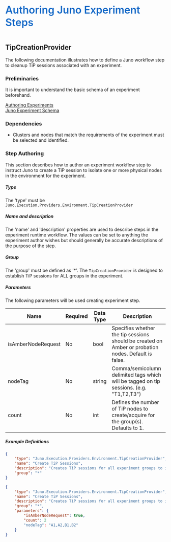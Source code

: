 ﻿<div style="font-size:24pt;font-weight:600;color:#1569C7">Authoring Juno Experiment Steps</div>
<br/>

## TipCreationProvider
The following documentation illustrates how to define a Juno workflow step to cleanup TiP sessions associated with an experiment.

### Preliminaries
It is important to understand the basic schema of an experiment beforehand.

[Authoring Experiments](./Authoring-Experiments.md)  
[Juno Experiment Schema](./Authoring-ExperimentSchema.md)

### Dependencies

* Clusters and nodes that match the requirements of the experiment must be selected and identified.

### Step Authoring
This section describes how to author an experiment workflow step to instruct Juno to create a TiP session to isolate one or more physical
nodes in the environment for the experiment.

##### Type
The 'type' must be ```Juno.Execution.Providers.Environment.TipCreationProvider```

##### Name and description
The 'name' and 'description' properties are used to describe steps in the experiment runtime workflow.  The values can be set to anything the experiment
author wishes but should generally be accurate descriptions of the purpose of the step.

##### Group
The 'group' must be defined as '*'. The ```TipCreationProvider``` is designed to establish TiP sessions for ALL groups in the experiment.

##### Parameters
The following parameters will be used creating experiment step.

| Name                | Required   | Data Type        | Description                |
| ------------------- | ---------- | ---------------- | -------------------------- |
| isAmberNodeRequest  | No         | bool             | Specifies whether the tip sessions should be created on Amber or probation nodes. Default is false.
| nodeTag             | No         | string           | Comma/semicolumn delimited tags which will be tagged on tip sessions. (e.g. "T1,T2,T3")
| count               | No         | int              | Defines the number of TiP nodes to create/acquire for the group(s). Defaults to 1.


##### Example Definitions
``` json
{
    "type": "Juno.Execution.Providers.Environment.TipCreationProvider",
    "name": "Create TiP Sessions",
    "description": "Creates TiP sessions for all experiment groups to isolate a set of physical nodes from customer workloads in an Azure data center.",
    "group": "*"
}

{
    "type": "Juno.Execution.Providers.Environment.TipCreationProvider",
    "name": "Create TiP Sessions",
    "description": "Creates TiP sessions for all experiment groups to isolate a set of physical nodes from customer workloads in an Azure data center.",
    "group": "*",
    "parameters": {
        "isAmberNodeRequest": true,
        "count": 2
        "nodeTag": "A1,A2,B1,B2"
    }
}
```
